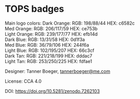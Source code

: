 # TOPS badges

Main logo colors:
Dark Orange: RGB: 198/88/44  HEX: c6582c  
Med Orange: RGB: 206/117/59 HEX: ce753b  
Light Orange: RGB: 239/177/77 HEX: efb14d  
Dark Blue: RGB: 13/31/58 HEX: 0d1f3a  
Med Blue: RGB: 36/79/106 HEX: 244f6a  
Light Blue: RGB: 102/195/207 HEX: 66c3cf  
Dark Tan: RGB: 221/218/199 HEX: dddac7  
Light Tan: RGB: 253/250/225 HEX: fdfae1  

Designer: Tanner Boeger, tannerboeger@me.com

License: CCA 4.0

DOI:  https://doi.org/10.5281/zenodo.7262103


